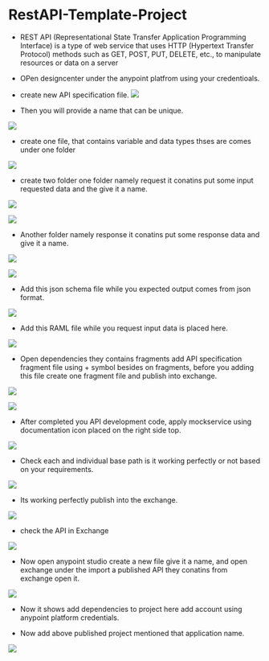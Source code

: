 # RestAPI-Template-Project
- REST API (Representational State Transfer Application Programming Interface) is a type of web service that uses HTTP (Hypertext Transfer Protocol) methods such as GET,   POST, PUT, DELETE, etc., to manipulate resources or data on a server
- OPen designcenter under the anypoint platfrom using your credentioals.
- create new API specification file.
![](https://github.com/manikrishna7265/RestAPI-Template-Project/blob/main/1.png)

- Then you will provide a name that can be unique. 

![](https://github.com/manikrishna7265/RestAPI-Template-Project/blob/main/2.png)

- create one file, that contains variable and data types thses are comes under one folder

![](https://github.com/manikrishna7265/RestAPI-Template-Project/blob/main/3-folder-creation.png)

- create two folder one folder namely request it conatins put some input requested data and the give it a name.

![](https://github.com/manikrishna7265/RestAPI-Template-Project/blob/main/request-folder.png)


![](https://github.com/manikrishna7265/RestAPI-Template-Project/blob/main/request-file.png)


- Another folder namely response it conatins put some response  data and give it a name.

![](https://github.com/manikrishna7265/RestAPI-Template-Project/blob/main/response-folder.png)


![](https://github.com/manikrishna7265/RestAPI-Template-Project/blob/main/response-file.png)

- Add this json schema file while you expected output comes from json format.

![](https://github.com/manikrishna7265/RestAPI-Template-Project/blob/main/json-schema-file.png)

- Add this RAML file while you request input data is placed here.

![](https://github.com/manikrishna7265/RestAPI-Template-Project/blob/main/raml-file-creation.png)

- Open dependencies they contains fragments add API specification fragment file using + symbol besides on fragments, before you adding this file create one fragment file and publish into exchange.

![](https://github.com/manikrishna7265/RestAPI-Template-Project/blob/main/add-common-traits.png)

![](https://github.com/manikrishna7265/RestAPI-Template-Project/blob/main/add-common-traits1.png)

- After completed you API development code, apply mockservice using documentation icon placed on the  right side top.

 ![](https://github.com/manikrishna7265/RestAPI-Template-Project/blob/main/open-doc-check-every-url-inmockservice.png)
 
- Check each and individual base path is it working perfectly or not based on your requirements.

 ![](https://github.com/manikrishna7265/RestAPI-Template-Project/blob/main/after-hitting-tryit-200%20ok.png)

- Its working perfectly publish into the exchange.

 ![](https://github.com/manikrishna7265/RestAPI-Template-Project/blob/main/publish-to-exchange.png)
 
 - check the API in Exchange 
 
  ![](https://github.com/manikrishna7265/RestAPI-Template-Project/blob/main/exchange-test.png)
 
- Now open anypoint studio create a new file give it a name, and open exchange under the import a published API they conatins from exchange open it.

![](https://github.com/manikrishna7265/RestAPI-Template-Project/blob/main/new-app-creation.png)

- Now it shows add dependencies to project here add account using anypoint platform credentials.


- Now add above published project mentioned that application name.

![](https://github.com/manikrishna7265/RestAPI-Template-Project/blob/main/get-template-from-anypoint%20platform.png)



